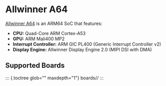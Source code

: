 Allwinner A64
=============

[Allwinner A64](https://linux-sunxi.org/A64) is an ARM64 SoC that
features:

-   **CPU:** Quad-Core ARM Cortex-A53
-   **GPU:** ARM Mali400 MP2
-   **Interrupt Controller:** ARM GIC PL400 (Generic Interrupt
    Controller v2)
-   **Display Engine:** Allwinner Display Engine 2.0 (MIPI DSI with DMA)

Supported Boards
----------------

::: {.toctree glob="" maxdepth="1"}
boards/*/*
:::
